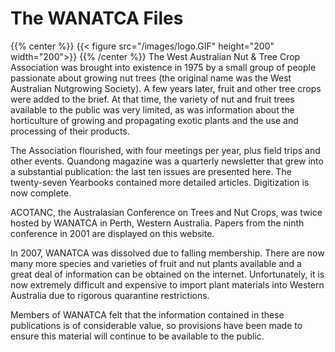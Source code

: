 # The WANATCA Files

{{% center %}}
{{<     figure src="/images/logo.GIF"  height="200" width="200">}}
{{% /center %}}
The West Australian Nut & Tree Crop Association was brought into existence in 1975 by a small group of people passionate about growing nut trees (the original name was the West Australian Nutgrowing Society). A few years later, fruit and other tree crops were added to the brief. At that time, the variety of nut and fruit trees available to the public was very limited, as was information about the horticulture of growing and propagating exotic plants and the use and processing of their products.

The Association flourished, with four meetings per year, plus field trips and other events. Quandong magazine was a quarterly newsletter that grew into a substantial publication: the last ten issues are presented here. The twenty-seven Yearbooks contained more detailed articles. Digitization is now complete.

ACOTANC, the Australasian Conference on Trees and Nut Crops, was twice hosted by WANATCA in Perth, Western Australia. Papers from the ninth conference in 2001 are displayed on this website.

In 2007, WANATCA was dissolved due to falling membership. There are now many more species and varieties of fruit and nut plants available and a great deal of information can be obtained on the internet. Unfortunately, it is now extremely difficult and expensive to import plant materials into Western Australia due to rigorous quarantine restrictions.

Members of WANATCA felt that the information contained in these publications is of considerable value, so provisions have been made to ensure this material will continue to be available to the public.
